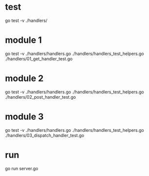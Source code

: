 # test
go test -v ./handlers/

# module 1
go test -v ./handlers/handlers.go ./handlers/handlers_test_helpers.go ./handlers/01_get_handler_test.go
# module 2
go test -v ./handlers/handlers.go ./handlers/handlers_test_helpers.go ./handlers/02_post_handler_test.go
# module 3
go test -v ./handlers/handlers.go ./handlers/handlers_test_helpers.go ./handlers/03_dispatch_handler_test.go

# run 
go run server.go